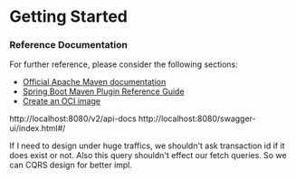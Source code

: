 # Getting Started

### Reference Documentation
For further reference, please consider the following sections:

* [Official Apache Maven documentation](https://maven.apache.org/guides/index.html)
* [Spring Boot Maven Plugin Reference Guide](https://docs.spring.io/spring-boot/docs/2.5.4/maven-plugin/reference/html/)
* [Create an OCI image](https://docs.spring.io/spring-boot/docs/2.5.4/maven-plugin/reference/html/#build-image)

http://localhost:8080/v2/api-docs
http://localhost:8080/swagger-ui/index.html#/

If I need to design under huge traffics, we shouldn't ask transaction id if it does exist or not. Also this query shouldn't effect our fetch queries.
So we can CQRS design for better impl.
